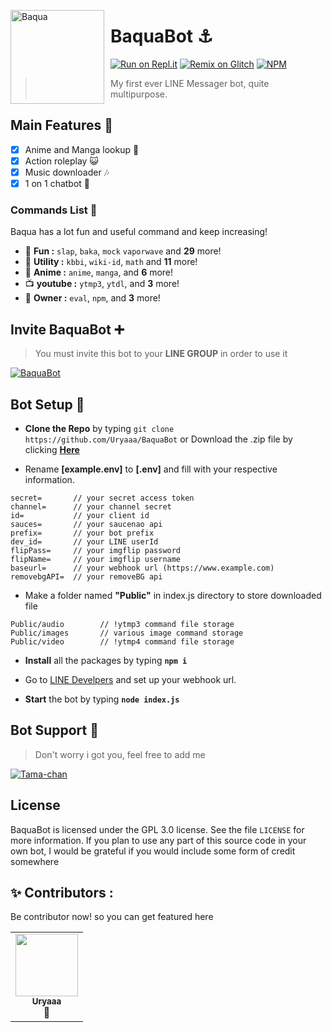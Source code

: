 <img width="150" height="150" align="left" style="float: left; margin: 0 10px 0 0;" alt="Baqua" 
src="https://obs.line-scdn.net/0hGVhQLwX5GHlVKA73bz1nLnR1ExtmSgZyd05SF3MtR0p5GlxBO0tTFyAhQ0lxGVonbBtVTB4oThsvGFgraQtWS3MsQh16Gw/f256x256?size=1024">

# BaquaBot ⚓

[![Run on Repl.it](https://repl.it/badge/github/Uryaaa/TamaLINE)](https://repl.it/github/Uryaaa/TamaLINE)
[![Remix on Glitch](https://img.shields.io/badge/-remix%20on%20glitch-3333FF?logo=glitch&logoColor=pink&style=flat)](https://glitch.com/edit/#!/import/github/Uryaaa/TamaLINE)
[![NPM](https://img.shields.io/badge/linebot-v1.6.1-blue.svg?logo=npm)](https://www.npmjs.com/package/linebot)

> My first ever LINE Messager bot, quite multipurpose.

## Main Features 📑

- [x] Anime and Manga lookup 📖
- [x] Action roleplay 😺
- [x] Music downloader 🎶
- [x] 1 on 1 chatbot 🤖

### Commands List 🌠

Baqua has a lot fun and useful command and keep increasing!

- 🎉 **Fun :** `slap`, `baka`, `mock` `vaporwave` and **29** more!
- 📂 **Utility :** `kbbi`, `wiki-id`, `math` and **11** more!
- 🍥 **Anime :** `anime`, `manga`, and **6** more!
- 📺 **youtube :** `ytmp3`, `ytdl`, and **3** more!
- 👑 **Owner :** `eval`, `npm`, and **3** more!

## Invite BaquaBot ➕


> You must invite this bot to your **LINE GROUP** in order to use it

<a href="https://line.me/ti/p/~@tmu7203x">
    <img src="https://media.discordapp.net/attachments/861574871754342410/866663803100725248/download.png" alt="BaquaBot" />
</a>


## Bot Setup 🔧

- **Clone the Repo** by typing `git clone https://github.com/Uryaaa/BaquaBot` or Download the .zip file by clicking **[Here](https://github.com/Uryaaa/BaquaBit/archive/main.zip)**

- Rename **[example.env]** to **[.env]** and fill with your respective information.

```
secret=       // your secret access token
channel=      // your channel secret
id=           // your client id
sauces=       // your saucenao api
prefix=       // your bot prefix
dev_id=       // your LINE userId
flipPass=     // your imgflip password
flipName=     // your imgflip username
baseurl=      // your webhook url (https://www.example.com)
removebgAPI=  // your removeBG api
```

- Make a folder named **"Public"** in index.js directory to store downloaded file

```
Public/audio        // !ytmp3 command file storage
Public/images       // various image command storage
Public/video        // !ytmp4 command file storage
```

- **Install** all the packages by typing **`npm i `**

- Go to [LINE Develpers](https://developers.line.biz/) and set up your webhook url.

- **Start** the bot by typing **`node index.js`**

## Bot Support 🤖

> Don't worry i got you, feel free to add me
<a href="https://line.me/ti/p/~Aldi0905">
    <img src="https://media.discordapp.net/attachments/861574871754342410/866674650222428180/download_1.png" alt="Tama-chan"  />

</a>

## License

BaquaBot is licensed under the GPL 3.0 license. See the file `LICENSE` for more information. If you plan to use any part of this source code in your own bot, I would be grateful if you would include some form of credit somewhere

## ✨ Contributors :

Be contributor now! so you can get featured here

<!-- ALL-CONTRIBUTORS-LIST:START - Do not remove or modify this section -->
<!-- prettier-ignore-start -->
<!-- markdownlint-disable -->

<table>
  <tr>
     <td align="center"><a href="https://github.com/Uryaaa"><img src="https://avatars.githubusercontent.com/u/61571823?v=4" width="100px;" alt=""/><br /><sub><b>Uryaaa</b></sub></a><br  title="Owner">👑</a></td>

     
  </tr>
  
</table>

<!-- markdownlint-enable -->
<!-- prettier-ignore-end -->

<!-- ALL-CONTRIBUTORS-LIST:END -->
